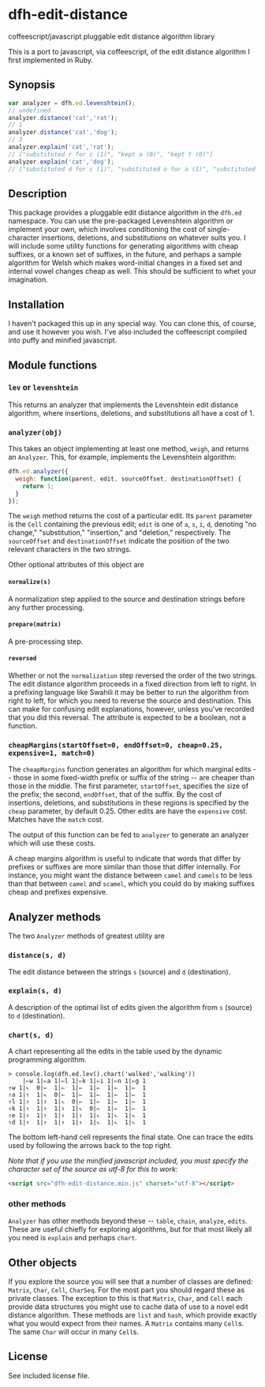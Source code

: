 # dfh-edit-distance
coffeescript/javascript pluggable edit distance algorithm library

This is a port to javascript, via coffeescript, of the edit distance algorithm
I first implemented in Ruby.

## Synopsis

```javascript
var analyzer = dfh.ed.levenshtein();
// undefined
analyzer.distance('cat','rat');
// 1
analyzer.distance('cat','dog');
// 3
analyzer.explain('cat','rat');
// ["substituted r for c (1)", "kept a (0)", "kept t (0)"]
analyzer.explain('cat','dog');
// ["substituted d for c (1)", "substituted o for a (1)", "substituted g for t (1)"]
```

## Description

This package provides a pluggable edit distance algorithm in the `dfh.ed`
namespace. You can use the pre-packaged Levenshtein algorithm or implement
your own, which involves conditioning the cost of single-character insertions,
deletions, and substitutions on whatever suits you. I will include some utility
functions for generating algorithms with cheap suffixes, or a known set of
suffixes, in the future, and perhaps a sample algorithm for Welsh which makes
word-initial changes in a fixed set and internal vowel changes cheap as well.
This should be sufficient to whet your imagination.

## Installation

I haven't packaged this up in any special way. You can clone this, of course,
and use it however you wish. I've also included the coffeescript compiled into
puffy and minified javascript.

## Module functions

### `lev` or `levenshtein`

This returns an analyzer that implements the Levenshtein edit distance algorithm,
where insertions, deletions, and substitutions all have a cost of 1.

### `analyzer(obj)`

This takes an object implementing at least one method, `weigh`, and returns
an `Analyzer`. This, for example, implements the Levenshtein algorithm:

```javascript
dfh.ed.analyzer({
  weigh: function(parent, edit, sourceOffset, destinationOffset) {
    return 1;
  }
});
```

The `weigh` method returns the cost of a particular edit. Its `parent` parameter
is the `Cell` containing the previous edit; `edit` is one of `a`, `s`, `i`, `d`,
denoting "no change," "substitution," "insertion," and "deletion," respectively.
The `sourceOffset` and `destinationOffset` indicate the position of the two
relevant characters in the two strings.

Other optional attributes of this object are

#### `normalize(s)`

A normalization step applied to the source and destination strings before any
further processing.

#### `prepare(matrix)`

A pre-processing step.

#### `reversed`

Whether or not the `normalization` step reversed the order of the two strings.
The edit distance algorithm proceeds in a fixed direction from left to right.
In a prefixing language like Swahili it may be better to run the algorithm from
right to left, for which you need to reverse the source and destination. This
can make for confusing edit explanations, however, unless you've recorded that
you did this reversal. The attribute is expected to be a boolean, not a function.

### `cheapMargins(startOffset=0, endOffset=0, cheap=0.25, expensive=1, match=0)`

The `cheapMargins` function generates an algorithm for which marginal edits --
those in some fixed-width prefix or suffix of the string -- are cheaper than
those in the middle. The first parameter, `startOffset`, specifies the size of
the prefix; the second, `endOffset`, that of the suffix. By the cost of
insertions, deletions, and substitutions in these regions is specified by the
`cheap` parameter, by default 0.25. Other edits are have the `expensive` cost.
Matches have the `match` cost.

The output of this function can be fed to `analyzer` to generate an analyzer
which will use these costs.

A cheap margins algorithm is useful to indicate that words that differ by
prefixes or suffixes are more similar than those that differ internally. For
instance, you might want the distance between `camel` and `camels` to be less
than that between `camel` and `scamel`, which you could do by making suffixes
cheap and prefixes expensive.

## Analyzer methods

The two `Analyzer` methods of greatest utility are

### `distance(s, d)`

The edit distance between the strings `s` (source) and `d` (destination).

### `explain(s, d)`

A description of the optimal list of edits given the algorithm from `s` (source)
to `d` (destination).

### `chart(s, d)`

A chart representing all the edits in the table used by the dynamic programming
algorithm.

```
> console.log(dfh.ed.lev().chart('walked','walking'))
    |⇐w 1|⇐a 1|⇐l 1|⇐k 1|⇐i 1|⇐n 1|⇐g 1
⇑w 1|⇖  0|⇐  1|⇐  1|⇐  1|⇐  1|⇐  1|⇐  1
⇑a 1|⇑  1|⇖  0|⇐  1|⇐  1|⇐  1|⇐  1|⇐  1
⇑l 1|⇑  1|⇑  1|⇖  0|⇐  1|⇐  1|⇐  1|⇐  1
⇑k 1|⇑  1|⇑  1|⇑  1|⇖  0|⇐  1|⇐  1|⇐  1
⇑e 1|⇑  1|⇑  1|⇑  1|⇑  1|⇖  1|⇖  1|⇖  1
⇑d 1|⇑  1|⇑  1|⇑  1|⇑  1|⇖  1|⇖  1|⇖  1
```

The bottom left-hand cell represents the final state. One can trace the edits
used by following the arrows back to the top right.

*Note that if you use the minified javascript included, you must specify the
character set of the source as utf-8 for this to work:*

```html
<script src="dfh-edit-distance.min.js" charset="utf-8"></script>
```

### other methods

`Analyzer` has other methods beyond these -- `table`, `chain`, `analyze`,
`edits`. These are useful chiefly for exploring algorithms, but for that most
likely all you need is `explain` and perhaps `chart`.

## Other objects

If you explore the source you will see that a number of classes are defined:
`Matrix`, `Char`, `Cell`, `CharSeq`. For the most part you should regard these
as private classes. The exception to this is that `Matrix`, `Char`, and `Cell`
each provide data structures you might use to cache data of use to a novel edit
distance algorithm. These methods are `list` and `hash`, which provide exactly
what you would expect from their names. A `Matrix` contains many `Cell`s. The
same `Char` will occur in many `Cell`s.

## License

See included license file.
